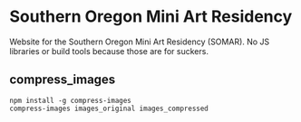 # Southern Oregon Mini Art Residency

Website for the Southern Oregon Mini Art Residency (SOMAR).  No JS libraries or build tools because those are for suckers.

## compress_images

    npm install -g compress-images
    compress-images images_original images_compressed
